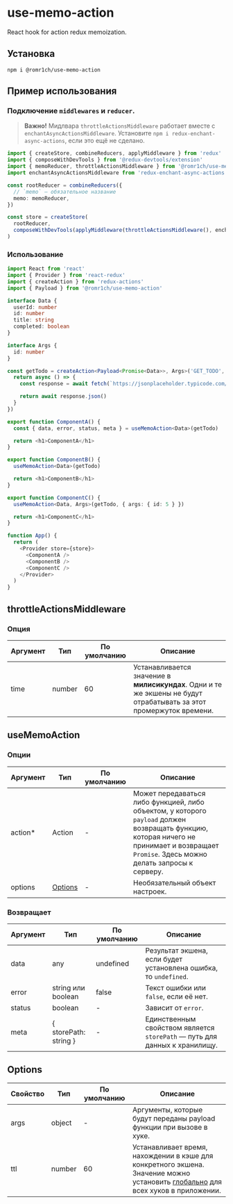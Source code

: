 # use-memo-action

React hook for action redux memoization.

## Установка

```
npm i @romr1ch/use-memo-action
```

## Пример использования

### Подключение `middlewares` и `reducer`.

> **Важно!** Мидлвара `throttleActionsMiddleware` работает вместе с `enchantAsyncActionsMiddleware`.
> Установите `npm i redux-enchant-async-actions`, если это ещё не сделано.

```typescript jsx
import { createStore, combineReducers, applyMiddleware } from 'redux'
import { composeWithDevTools } from '@redux-devtools/extension'
import { memoReducer, throttleActionsMiddleware } from '@romr1ch/use-memo-action'
import enchantAsyncActionsMiddleware from 'redux-enchant-async-actions'

const rootReducer = combineReducers({
  // `memo` — обязательное название
  memo: memoReducer,
})

const store = createStore(
  rootReducer,
  composeWithDevTools(applyMiddleware(throttleActionsMiddleware(), enchantAsyncActionsMiddleware))
)
```

### Использование

```typescript jsx
import React from 'react'
import { Provider } from 'react-redux'
import { createAction } from 'redux-actions'
import { Payload } from '@romr1ch/use-memo-action'

interface Data {
  userId: number
  id: number
  title: string
  completed: boolean
}

interface Args {
  id: number
}

const getTodo = createAction<Payload<Promise<Data>>, Args>('GET_TODO', ({ id = 1 }) => {
  return async () => {
    const response = await fetch(`https://jsonplaceholder.typicode.com/todos/${id}`)

    return await response.json()
  }
})

export function ComponentA() {
  const { data, error, status, meta } = useMemoAction<Data>(getTodo)

  return <h1>ComponentA</h1>
}

export function ComponentB() {
  useMemoAction<Data>(getTodo)

  return <h1>ComponentB</h1>
}

export function ComponentC() {
  useMemoAction<Data, Args>(getTodo, { args: { id: 5 } })

  return <h1>ComponentC</h1>
}

function App() {
  return (
    <Provider store={store}>
      <ComponentA />
      <ComponentB />
      <ComponentC />
    </Provider>
  )
}
```

## throttleActionsMiddleware

### Опция

| Аргумент | Тип    | По умолчанию | Описание                                                                                                            |
| -------- | ------ | ------------ | ------------------------------------------------------------------------------------------------------------------- |
| time     | number | 60           | Устанавливается значение в **милисикундах**. Одни и те же экшены не будут отрабатывать за этот промержуток времени. |

## useMemoAction

### Опции

| Аргумент | Тип                 | По умолчанию | Описание                                                                                                                                                                                   |
| -------- | ------------------- | ------------ | ------------------------------------------------------------------------------------------------------------------------------------------------------------------------------------------ |
| action\* | Action              | -            | Может передаваться либо функцией, либо объектом, у которого `payload` должен возвращать функцию, которая ничего не принимает и возвращает `Promise`. Здесь можно делать запросы к серверу. |
| options  | [Options](#Options) | -            | Необязательный объект настроек.                                                                                                                                                            |

### Возвращает

| Аргумент | Тип                   | По умолчанию | Описание                                                                   |
| -------- | --------------------- | ------------ | -------------------------------------------------------------------------- |
| data     | any                   | undefined    | Результат экшена, если будет установлена ошибка, то `undefined`.           |
| error    | string или boolean    | false        | Текст ошибки или `false`, если её нет.                                     |
| status   | boolean               | -            | Зависит от `error`.                                                        |
| meta     | { storePath: string } | -            | Единственным свойством является `storePath` — путь для данных к хранилищу. |

## Options

| Свойство | Тип    | По умолчанию | Описание                                                                                                                                                      |
| -------- | ------ | ------------ | ------------------------------------------------------------------------------------------------------------------------------------------------------------- |
| args     | object | -            | Аргументы, которые будут переданы payload функции при вызове в хуке.                                                                                          |
| ttl      | number | 60           | Устанавливает время, нахождении в кэше для конкретного экшена. Значение можно установить [глобально](#throttleActionsMiddleware) для всех хуков в приложении. |
